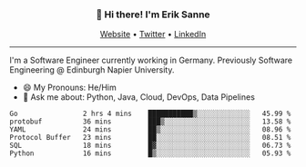 <h3 align="center">👋 Hi there! I'm Erik Sanne</h3>
<p align="center">
  <a href="https://eriksanne.com">Website</a> •
  <a href="https://twitter.com/ErikKonradSanne">Twitter</a> •
  <a href="https://www.linkedin.com/in/eriksanne/">LinkedIn</a>
</p>

---
I'm a Software Engineer currently working in Germany. Previously Software Engineering @ Edinburgh Napier University.

- 😄 My Pronouns: He/Him
- 💬 Ask me about: Python, Java, Cloud, DevOps, Data Pipelines

<!--START_SECTION:waka-->

```text
Go                2 hrs 4 mins    ███████████▒░░░░░░░░░░░░░   45.99 %
protobuf          36 mins         ███▒░░░░░░░░░░░░░░░░░░░░░   13.58 %
YAML              24 mins         ██▒░░░░░░░░░░░░░░░░░░░░░░   08.96 %
Protocol Buffer   23 mins         ██░░░░░░░░░░░░░░░░░░░░░░░   08.51 %
SQL               18 mins         █▓░░░░░░░░░░░░░░░░░░░░░░░   06.73 %
Python            16 mins         █▒░░░░░░░░░░░░░░░░░░░░░░░   05.93 %
```

<!--END_SECTION:waka-->

